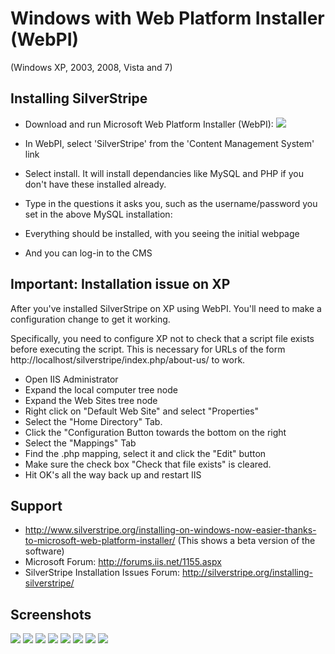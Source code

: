 # Windows with Web Platform Installer (WebPI)

(Windows XP, 2003, 2008, Vista and 7)

## Installing SilverStripe

*  Download and run Microsoft Web Platform Installer (WebPI):
[![](http://www.silverstripe.org/assets/downloads/webpi/wpiBadgeGreen.png)](http://www.microsoft.com/web/gallery/install.aspx?appsxml=www.microsoft.com%2fweb%2fwebpi%2f2.0%2fWebApplicationList.xml&amp;appid=105)

*  In WebPI, select 'SilverStripe' from the 'Content Management System' link
*  Select install. It will install dependancies like MySQL and PHP if you don't have these installed already.
*  Type in the questions it asks you, such as the username/password you set in the above MySQL installation:
*  Everything should be installed, with you seeing the initial webpage
*  And you can log-in to the CMS

## Important: Installation issue on XP

After you've installed SilverStripe on XP using WebPI. You'll need to make a configuration change to get it working.

Specifically, you need to configure XP not to check that a script file exists before executing the script.  This is
necessary for URLs of the form http://localhost/silverstripe/index.php/about-us/ to work.

*  Open IIS Administrator
*  Expand the local computer tree node
*  Expand the Web Sites tree node
*  Right click on "Default Web Site" and select "Properties"
*  Select the "Home Directory" Tab.
*  Click the "Configuration Button towards the bottom on the right
*  Select the "Mappings" Tab
*  Find the .php mapping, select it and click the "Edit" button
*  Make sure the check box "Check that file exists" is cleared.
*  Hit OK's all the way back up and restart IIS

## Support

*  http://www.silverstripe.org/installing-on-windows-now-easier-thanks-to-microsoft-web-platform-installer/  (This shows
a beta version of the software)
*  Microsoft Forum: http://forums.iis.net/1155.aspx
*  SilverStripe Installation Issues Forum: http://silverstripe.org/installing-silverstripe/

## Screenshots

![](../../../_images/webpi-2-a-silverstripe-choice.jpg)
![](../../../_images/webpi-2-b-dependencies.jpg)
![](../../../_images/webpi-2-c-downloading-and-installaing.jpg)
![](../../../_images/webpi-2-d-installer-questions-step1.jpg)
![](../../../_images/webpi-2-e-installer-questions-step2.jpg)
![](../../../_images/webpi-2-f-success-message.jpg)
![](../../../_images/webpi-2-g-silverstripe-homepage.jpg)
![](../../../_images/webpi-2-h-cms-interface-working.jpg)
